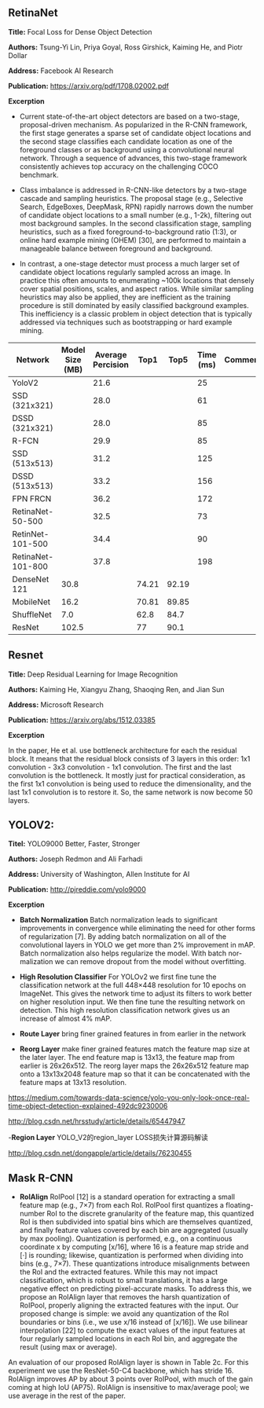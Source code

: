 ## RetinaNet

**Title:** Focal Loss for Dense Object Detection

**Authors:** Tsung-Yi Lin, Priya Goyal, Ross Girshick, Kaiming He, and Piotr Dollar

**Address:** Facebook AI Research

**Publication:** https://arxiv.org/pdf/1708.02002.pdf

**Excerption**

- Current state-of-the-art object detectors are based on a two-stage, proposal-driven mechanism. As popularized
in the R-CNN framework, the first stage generates a sparse set of candidate object locations and the second stage
classifies each candidate location as one of the foreground classes or as background using a convolutional neural network.
Through a sequence of advances, this two-stage framework consistently achieves top accuracy on the challenging COCO benchmark.

- Class imbalance is addressed in R-CNN-like detectors by a two-stage cascade and sampling heuristics. The proposal stage (e.g., Selective Search, EdgeBoxes, DeepMask, RPN) rapidly narrows down the number of candidate object locations to a small number
(e.g., 1-2k), filtering out most background samples. In the second classification stage, sampling heuristics, such as a
fixed foreground-to-background ratio (1:3), or online hard example mining (OHEM) [30], are performed to maintain a manageable balance between foreground and background.

- In contrast, a one-stage detector must process a much larger set of candidate object locations regularly sampled
across an image. In practice this often amounts to enumerating ~100k locations that densely cover spatial positions,
scales, and aspect ratios. While similar sampling heuristics may also be applied, they are inefficient as the training
procedure is still dominated by easily classified background examples. This inefficiency is a classic problem in object
detection that is typically addressed via techniques such as bootstrapping or hard example mining.


| Network | Model Size (MB) | Average Percision | Top1 | Top5 | Time (ms) | Comments |
| --------|------------|-------------------|------|------|-----------|----------|
| YoloV2 | | 21.6 | | | 25 | | | |
| SSD (321x321) | | 28.0 | | | 61 | | | |  |
| DSSD (321x321) | | 28.0 | | | 85 | | | |
| R-FCN | | 29.9 | | | 85 | | | |
| SSD (513x513) | | 31.2 | | | 125 | | | |
| DSSD (513x513) | |33.2 | | | 156 | | | |
| FPN FRCN | |36.2 | | | 172 | | | |
| RetinaNet-50-500 | | 32.5 | | | 73 | | | |
| RetinNet-101-500 | | 34.4 | | | 90 | | | |
| RetinaNet-101-800 | | 37.8 | | | 198 | | |
| DenseNet 121 | 30.8 | | 74.21 | 92.19 | | |
| MobileNet | 16.2 | | 70.81 | 89.85 | | |
| ShuffleNet | 7.0 | | 62.8 | 84.7 | | |
| ResNet | 102.5 | | 77 | 90.1 | | |


## Resnet  

**Title:** Deep Residual Learning for Image Recognition

**Authors:** Kaiming He, Xiangyu Zhang, Shaoqing Ren, and Jian Sun

**Address:** Microsoft Research

**Publication:** https://arxiv.org/abs/1512.03385

**Excerption**

In the paper, He et al. use bottleneck architecture for each the residual block. It means that the residual block consists of 3 layers in this order: 1x1 convolution - 3x3 convolution - 1x1 convolution. The first and the last convolution is the bottleneck. It mostly just for practical consideration, as the first 1x1 convolution is being used to reduce the dimensionality, and the last 1x1 convolution is to restore it. So, the same network is now become 50 layers.

## YOLOV2:
**Titel:** YOLO9000 Better, Faster, Stronger

**Authors:** Joseph Redmon and Ali Farhadi

**Address:** University of Washington, Allen Institute for AI

**Publication:** http://pjreddie.com/yolo9000

**Excerption**

- **Batch Normalization** Batch normalization leads to significant improvements in convergence while eliminating the
need for other forms of regularization [7]. By adding batch normalization on all of the convolutional layers in YOLO
we get more than 2% improvement in mAP. Batch normalization  also  helps  regularize  the  model. With  batch  nor-
malization we can remove dropout from the model without overfitting.

- **High Resolution Classifier** 
For YOLOv2 we first fine tune the classification network at the full 448×448 resolution for 10 epochs on ImageNet. This gives the network time to adjust its filters to work better on higher resolution input. We then fine tune the resulting network on detection. This high resolution classification network gives us an increase of almost 4% mAP.


- **Route Layer**
bring finer grained features in from earlier in the network

- **Reorg Layer**
make finer grained features match the feature map size at the later layer. The end feature map is 13x13, the feature map from earlier is 26x26x512. The reorg layer maps the 26x26x512 feature map onto a 13x13x2048 feature map so that it can be concatenated with the feature maps at 13x13 resolution.

https://medium.com/towards-data-science/yolo-you-only-look-once-real-time-object-detection-explained-492dc9230006

http://blog.csdn.net/hrsstudy/article/details/65447947

-**Region Layer**
YOLO_V2的region_layer LOSS损失计算源码解读

http://blog.csdn.net/dongapple/article/details/76230455


## Mask R-CNN
- **RoIAlign** RoIPool [12] is a standard operation for extracting a small feature map (e.g., 7×7) from each RoI. RoIPool
first quantizes a floating-number RoI to the discrete granularity of the feature map, this quantized RoI is then subdivided
into spatial bins which are themselves quantized, and finally feature values covered by each bin are aggregated
(usually by max pooling). Quantization is performed, e.g., on a continuous coordinate x by computing [x/16], where
16 is a feature map stride and [·] is rounding; likewise, quantization is performed when dividing into bins (e.g., 7×7).
These quantizations introduce misalignments between the RoI and the extracted features. While this may not impact
classification, which is robust to small translations, it has a large negative effect on predicting pixel-accurate masks.
To address this, we propose an RoIAlign layer that removes the harsh quantization of RoIPool, properly aligning
the extracted features with the input. Our proposed change is simple: we avoid any quantization of the RoI boundaries
or bins (i.e., we use x/16 instead of [x/16]). We use bilinear interpolation [22] to compute the exact values of the input
features at four regularly sampled locations in each RoI bin, and aggregate the result (using max or average).

An evaluation of our proposed RoIAlign layer is shown in Table 2c. For this experiment we use the ResNet-50-C4 backbone, which has stride 16. RoIAlign improves AP by about 3 points over RoIPool, with much of the gain coming at high IoU (AP75). RoIAlign is insensitive to max/average pool; we use average in the rest of the paper.   



